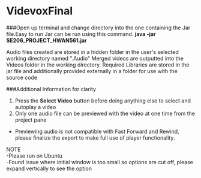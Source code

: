 # VidevoxFinal

###Open up terminal and change directory into the one containing the Jar file.Easy to run Jar can be run using this command.
**java -jar SE206_PROJECT_HWAN561.jar**

Audio files created are stored in a hidden folder in the user's selected working directory named ".Audio"
Merged videos are outputted into the Videos folder in the working directory.
Required Libraries are stored in the jar file and additionally provided externally in a folder for use with the source code

###Additional Information for clarity

1. Press the **Select Video** button before doing anything else to select and autoplay a video
2. Only one audio file can be previewed with the video at one time from the project pane 
  * Previewing audio is not compatible with Fast Forward and Rewind, please finalize the export to make full use of player functionality.


NOTE  
-Please run on Ubuntu   
-Found issue where initial window is too small so options are cut off, please expand vertically to see the option  
